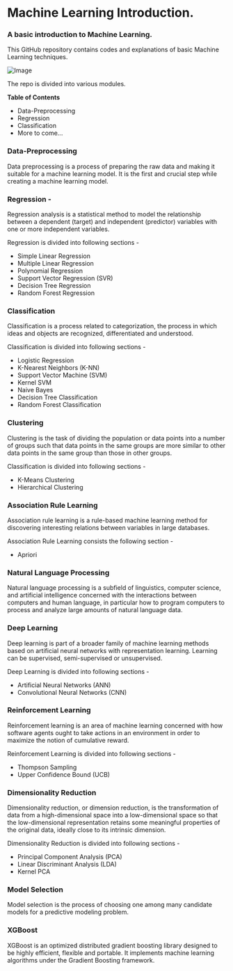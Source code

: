 # Machine Learning Introduction.
### A basic introduction to Machine Learning.
This GitHub repository contains codes and explanations of basic Machine Learning techniques.

![Image](https://miro.medium.com/max/1280/1*cG6U1qstYDijh9bPL42e-Q.jpeg)

The repo is divided into various modules.

**Table of Contents**
- Data-Preprocessing
- Regression
- Classification
- More to come...

### Data-Preprocessing
Data preprocessing is a process of preparing the raw data and making it suitable for a machine learning model. It is the first and crucial step while creating a machine learning model.

### Regression -
Regression analysis is a statistical method to model the relationship between a dependent (target) and independent (predictor) variables with one or more independent variables.

Regression is divided into following sections -
- Simple Linear Regression
- Multiple Linear Regression
- Polynomial Regression
- Support Vector Regression (SVR)
- Decision Tree Regression
- Random Forest Regression

### Classification
Classification is a process related to categorization, the process in which ideas and objects are recognized, differentiated and understood.

Classification is divided into following sections -
- Logistic Regression
- K-Nearest Neighbors (K-NN)
- Support Vector Machine (SVM)
- Kernel SVM
- Naive Bayes
- Decision Tree Classification
- Random Forest Classification

### Clustering
Clustering is the task of dividing the population or data points into a number of groups such that data points in the same groups are more similar to other data points in the same group than those in other groups.

Classification is divided into following sections -
- K-Means Clustering
- Hierarchical Clustering


### Association Rule Learning
Association rule learning is a rule-based machine learning method for discovering interesting relations between variables in large databases. 

Association Rule Learning consists the following section -
- Apriori

### Natural Language Processing
Natural language processing is a subfield of linguistics, computer science, and artificial intelligence concerned with the interactions between computers and human language, in particular how to program computers to process and analyze large amounts of natural language data.

### Deep Learning
Deep learning is part of a broader family of machine learning methods based on artificial neural networks with representation learning. Learning can be supervised, semi-supervised or unsupervised.

Deep Learning is divided into following sections -
- Artificial Neural Networks (ANN)
- Convolutional Neural Networks (CNN)

### Reinforcement Learning
Reinforcement learning is an area of machine learning concerned with how software agents ought to take actions in an environment in order to maximize the notion of cumulative reward.

Reinforcement Learning is divided into following sections -
- Thompson Sampling
- Upper Confidence Bound (UCB)

### Dimensionality Reduction
Dimensionality reduction, or dimension reduction, is the transformation of data from a high-dimensional space into a low-dimensional space so that the low-dimensional representation retains some meaningful properties of the original data, ideally close to its intrinsic dimension.

Dimensionality Reduction is divided into following sections -
- Principal Component Analysis (PCA)
- Linear Discriminant Analysis (LDA)
- Kernel PCA

### Model Selection
Model selection is the process of choosing one among many candidate models for a predictive modeling problem.

### XGBoost
XGBoost is an optimized distributed gradient boosting library designed to be highly efficient, flexible and portable. It implements machine learning algorithms under the Gradient Boosting framework. 




